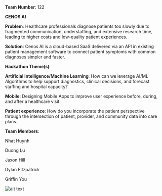 **Team Number**: 122

**CENOS AI** 

**Problem**: Healthcare professionals diagnose patients too slowly due to fragmented communication, understaffing, and extensive research time, leading to higher costs and low-quality patient experiences.

**Solution**: Cenos AI is a cloud-based SaaS delivered via an API in existing patient management software to connect patient symptoms with common diagnoses simpler and faster. 

**Hackathon Theme(s)**

**Artificial Intelligence/Machine Learning**: How can we leverage AI/ML Algorithms to help support diagnostics, clinical decisions, and forecast staffing and hospital capacity?

**Mobile**: Designing Mobile Apps to improve user experience before, during, and after a healthcare visit.

**Patient experience**: How do you incorporate the patient perspective through the intersection of patient, provider, and community data into care plans.

**Team Members**:

Nhat Huynh

Duong Lu

Jaxon Hill

Dylan Fitzpatrick

Griffin You

![alt text](https://drive.google.com/file/d/1xNkGZ2FHWDX8BJv_8fvOjhhQ2VpdH4wp/view?usp=sharing)
